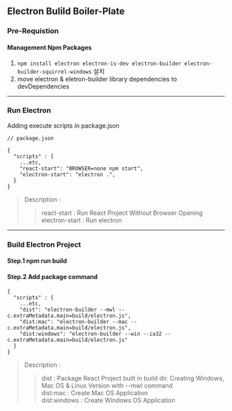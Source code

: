 ## Electron Bulild Boiler-Plate

### Pre-Requistion

#### Management Npm Packages

1. `npm install electron electron-is-dev electron-builder electron-builder-squirrel-windows` 설치
2. move electron & eletron-builder library dependencies to devDependencies

---

### Run Electron

Adding execute scripts in package.json

```
// package.json

{
  "scripts" : {
    ...etc,
    "react-start": "BROWSER=none npm start",
    "electron-start": "electron .",
  }
}
```

> Description :<br />
>
> > react-start : Run React Project Without Browser Opening<br />
> > electron-start : Run electron

---

### Build Electron Project

#### Step.1 npm run build

#### Step.2 Add package command

```
{
  "scripts" : {
    ...etc,
    "dist": "electron-builder --mwl --c.extraMetadata.main=build/electron.js",
    "dist:mac": "electron-builder --mac --c.extraMetadata.main=build/electron.js",
    "dist:windows": "electron-builder --win --ia32 --c.extraMetadata.main=build/electron.js"
  }
}
```

> Description : <br />
>
> > dist : Package React Project built in build dir. Creating Windows, Mac OS & Linux Version with --mwl command <br />
> > dist:mac : Create Mac OS Application <br />
> > dist:windows : Create Windows OS Application
